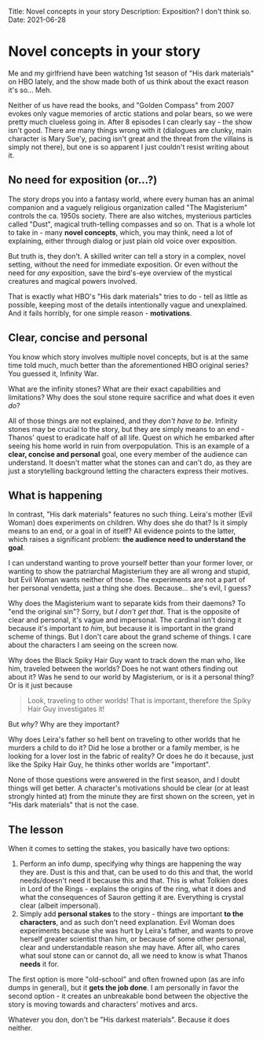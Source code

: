 Title:        Novel concepts in your story
Description:  Exposition? I don't think so.
Date:         2021-06-28

# Novel concepts in your story
Me and my girlfriend have been watching 1st season of "His dark materials" on HBO lately, and the show made both of us
think about the exact reason it's so… Meh.

Neither of us have read the books, and "Golden Compass" from 2007 evokes only vague memories of arctic stations and
polar bears, so we were pretty much clueless going in. After 8 episodes I can clearly say - the show isn't good. There are many
things wrong with it (dialogues are clunky, main character is Mary Sue'y, pacing isn't great and the threat from the
villains is simply not there), but one is so apparent I just couldn't resist writing about it.

## No need for exposition (or…?)
The story drops you into a fantasy world, where every human has an animal companion and a vaguely religious organization
called "The Magisterium" controls the ca. 1950s society. There are also witches, mysterious particles called "Dust",
magical truth-telling compasses and so on. That is a whole lot to take in - many **novel concepts**, which, you may
think, need a lot of explaining, either through dialog or just plain old voice over exposition.

But truth is, they don't. A skilled writer can tell a story in a complex, novel setting, without the need for immediate
exposition. Or even without the need for *any* exposition, save the bird's-eye overview of the mystical creatures and
magical powers involved.

That is exactly what HBO's "His dark materials" tries to do - tell as little as possible, keeping most of the details
intentionally vague and unexplained. And it fails horribly, for one simple reason - **motivations**.

## Clear, concise and personal
You know which story involves multiple novel concepts, but is at the same time told much, much better than the
aforementioned HBO original series? You guessed it, Infinity War.

What are the infinity stones? What are their exact capabilities and limitations? Why does the soul stone require
sacrifice and what does it even *do*?

All of those things are not explained, and they *don't have to be*. Infinity stones may be crucial to the story, but they
are simply means to an end - Thanos' quest to eradicate half of all life. Quest on which he embarked after seeing his home
world in ruin from overpopulation. This is an example of a **clear, concise and personal** goal, one every member of the
audience can understand. It doesn't matter what the stones can and can't do, as they are just a storytelling background
letting the characters express their motives.

## What is happening
In contrast, "His dark materials" features no such thing. Leira's mother (Evil Woman) does
experiments on children. Why does she do that? Is it simply means to an end, or a goal in of itself? All evidence points
to the latter, which raises a significant problem: **the audience need to understand the goal**.

I can understand wanting to prove yourself better than your former lover, or wanting to show the patriarchal Magisterium
they are all wrong and stupid, but Evil Woman wants neither of those. The experiments are not a part of her personal
vendetta, just a thing she does. Because… she's evil, I guess?

Why does the Magisterium want to separate kids from their daemons? To "end the original sin"? Sorry, but *I don't get
that*. That is the opposite of clear and personal, it's vague and impersonal. The cardinal isn't doing it because it's
important *to him*, but because it is important in the grand scheme of things. But I don't care about the grand scheme
of things. I care about the characters I am seeing on the screen now.

Why does the Black Spiky Hair Guy want to track down the man who, like him, traveled between the worlds? Does he not
want others finding out about it? Was he send to our world by Magisterium, or is it a personal thing? Or is it just
because 

> Look, traveling to other worlds! That is important, therefore the Spiky Hair Guy investigates it!

But *why*? Why are they important?

Why does Leira's father so hell bent on traveling to other worlds that he murders a child to do it? Did he lose a
brother or a family member, is he looking for a lover lost in the fabric of reality? Or does he do it because, just
like the Spiky Hair Guy, he thinks other worlds are "important".

None of those questions were answered in the first season, and I doubt things will get better. A character's motivations
should be clear (or at least strongly hinted at) from the minute they are first shown on the screen, yet in "His dark
materials" that is not the case.

## The lesson
When it comes to setting the stakes, you basically have two options:

1. Perform an info dump, specifying why things are happening the way they are. Dust is this and that, can be used to do
   this and that, the world needs/doesn't need it because this and that.
   This is what Tolkien does in Lord of the Rings - explains the origins of the ring, what it does and what the
   consequences of Sauron getting it are. Everything is crystal clear (albeit impersonal).
2. Simply add **personal stakes** to the story - things are important **to the characters**, and as such don't need
   explanation. Evil Woman does experiments because she was hurt by Leira's father, and wants to prove herself greater
   scientist than him, or because of some other personal, clear and understandable reason she may have.  After all, who
   cares what soul stone can or cannot do, all we need to know is what Thanos **needs** it for.

The first option is more "old-school" and often frowned upon (as are info dumps in general), but it **gets the job
done**. I am personally in favor the second option - it creates an unbreakable bond between the objective the story is
moving towards and characters' motives and arcs.

Whatever you don, don't be "His darkest materials". Because it does neither.
